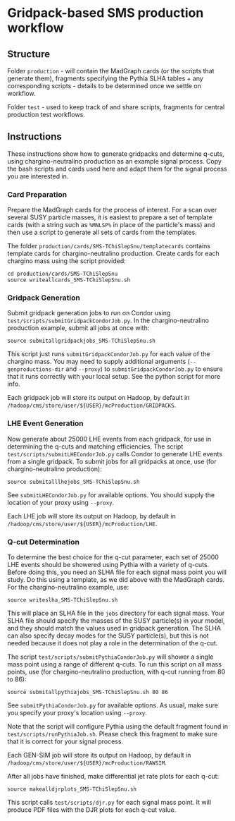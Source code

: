 # Gridpack-based SMS production workflow 

## Structure

Folder `production` - will contain the MadGraph cards (or the scripts that generate them), fragments specifying the Pythia SLHA tables + any corresponding scripts - details to be determined once we settle on workflow.

Folder `test` - used to keep track of and share scripts, fragments for central production test workflows. 

## Instructions

These instructions show how to generate gridpacks and determine q-cuts, using chargino-neutralino production as an example signal process.  Copy the bash scripts and cards used here and adapt them for the signal process you are interested in.  

### Card Preparation

Prepare the MadGraph cards for the process of interest. For a scan over several SUSY particle masses, it is easiest to prepare a set of template cards (with a string such as `%MNLSP%` in place of the particle's mass) and then use a script to generate all sets of cards from the templates.  

The folder `production/cards/SMS-TChiSlepSnu/templatecards` contains template cards for chargino-neutralino production. Create cards for each chargino mass using the script provided:
```
cd production/cards/SMS-TChiSlepSnu
source writeallcards_SMS-TChiSlepSnu.sh
```

### Gridpack Generation

Submit gridpack generation jobs to run on Condor using `test/scripts/submitGridpackCondorJob.py`. In the chargino-neutralino production example, submit all jobs at once with:
```
source submitallgridpackjobs_SMS-TChiSlepSnu.sh
```
This script just runs `submitGridpackCondorJob.py` for each value of the chargino mass.  You may need to supply additional arguments (`--genproductions-dir` and `--proxy`) to `submitGridpackCondorJob.py` to ensure that it runs correctly with your local setup. See the python script for more info.

Each gridpack job will store its output on Hadoop, by default in `/hadoop/cms/store/user/${USER}/mcProduction/GRIDPACKS`.  

### LHE Event Generation

Now generate about 25000 LHE events from each gridpack, for use in determining the q-cuts and matching efficiencies.  The script `test/scripts/submitLHECondorJob.py` calls Condor to generate LHE events from a single gridpack. To submit jobs for all gridpacks at once, use (for chargino-neutralino production):
```
source submitalllhejobs_SMS-TChiSlepSnu.sh
```
See `submitLHECondorJob.py` for available options. You should supply the location of your proxy using `--proxy`.

Each LHE job will store its output on Hadoop, by default in `/hadoop/cms/store/user/${USER}/mcProduction/LHE`.  

### Q-cut Determination

To determine the best choice for the q-cut parameter, each set of 25000 LHE events should be showered using Pythia with a variety of q-cuts.  Before doing this, you need an SLHA file for each signal mass point you will study.  Do this using a template, as we did above with the MadGraph cards. For the chargino-neutralino example, use:
```
source writeslha_SMS-TChiSlepSnu.sh
```
This will place an SLHA file in the `jobs` directory for each signal mass.  Your SLHA file should specify the masses of the SUSY particle(s) in your model, and they should match the values used in gridpack generation. The SLHA can also specify decay modes for the SUSY particle(s), but this is not needed because it does not play a role in the determination of the q-cut.  

The script `test/scripts/submitPythiaCondorJob.py` will shower a single mass point using a range of different q-cuts.  To run this script on all mass points, use (for chargino-neutralino production, with q-cut running from 80 to 86):
```
source submitallpythiajobs_SMS-TChiSlepSnu.sh 80 86
```
See `submitPythiaCondorJob.py` for available options. As usual, make sure you specify your proxy's location using `--proxy`.  

Note that the script will configure Pythia using the default fragment found in `test/scripts/runPythiaJob.sh`.  Please check this fragment to make sure that it is correct for your signal process.  

Each GEN-SIM job will store its output on Hadoop, by default in `/hadoop/cms/store/user/${USER}/mcProduction/RAWSIM`.  

After all jobs have finished, make differential jet rate plots for each q-cut:
```
source makealldjrplots_SMS-TChiSlepSnu.sh
```
This script calls `test/scripts/djr.py` for each signal mass point.  It will produce PDF files with the DJR plots for each q-cut value.  
